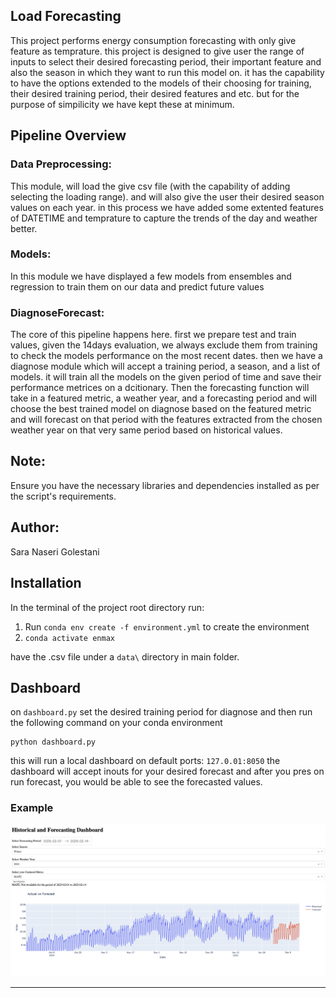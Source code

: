 ## Load Forecasting
This project performs energy consumption forecasting with only give feature as temprature. this project is designed to give user the range of inputs to select their desired forecasting period, their important feature and also the season in which they want to run this model on. 
it has the capability to have the options extended to the models of their choosing for training, their desired training period, their desired features and etc. but for the purpose of simpilicity we have kept these at minimum. 

## Pipeline Overview


### Data Preprocessing: 
This module, will load the give csv file (with the capability of adding selecting the loading range). and will also give the user their desired season values on each year. in this process we have added some extented features of DATETIME and temprature to capture the trends of the day and weather better. 

### Models:

In this module we have displayed a few models from ensembles and regression to train them on our data and predict future values

### DiagnoseForecast:

The core of this pipeline happens here. first we prepare test and train values, given the 14days evaluation, we always exclude them from training to check the models performance on the most recent dates. 
then we have a diagnose module which will accept a training period, a season, and a list of models. it will train all the models on the given period of time and save their performance metrices on a dcitionary. 
Then the forecasting function will take in a featured metric, a weather year, and a forecasting period and will choose the best trained model on diagnose based on the featured metric and will forecast on that period with the features extracted from the chosen weather year on that very same period based on historical values. 

## Note:
Ensure you have the necessary libraries and dependencies installed as per the script's requirements.

## Author: 
Sara Naseri Golestani


## Installation

In the terminal of the project root directory run:


1. Run `conda env create -f environment.yml` to create the environment
2. `conda activate enmax`

have the .csv file under a `data\` directory in main folder.
## Dashboard

on `dashboard.py` set the desired training period for diagnose and then run the following command on your conda environment

```
python dashboard.py
```
this will run a local dashboard on default ports: `127.0.01:8050`
the dashboard will accept inouts for your desired forecast and after you pres on run forecast, you would be able to see the forecasted values. 

### Example

![](Demo.png)

---
